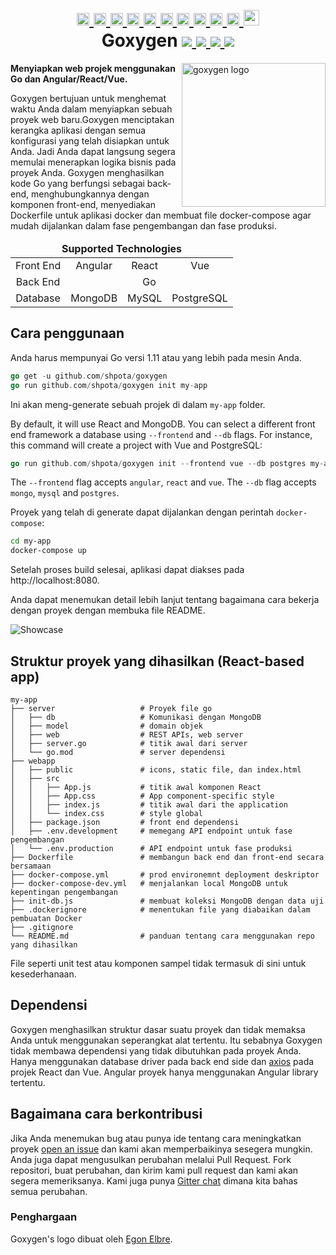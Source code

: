 <h1 align="center">
    <a href="https://github.com/Shpota/goxygen/tree/master/.github/README.md">
        <img height="20px" src="https://cdnjs.cloudflare.com/ajax/libs/flag-icon-css/3.4.6/flags/4x3/gb.svg">
    </a>
    <a href="https://github.com/Shpota/goxygen/tree/master/.github/README_zh.md">
        <img height="20px" src="https://cdnjs.cloudflare.com/ajax/libs/flag-icon-css/3.4.6/flags/4x3/cn.svg">
    </a>
    <a href="https://github.com/Shpota/goxygen/tree/master/.github/README_ua.md">
        <img height="20px" src="https://cdnjs.cloudflare.com/ajax/libs/flag-icon-css/3.4.6/flags/4x3/ua.svg">
    </a>
    <a href="https://github.com/Shpota/goxygen/tree/master/.github/README_ru.md">
        <img height="20px" src="https://cdnjs.cloudflare.com/ajax/libs/flag-icon-css/3.4.6/flags/4x3/ru.svg">
    </a>
    <a href="https://github.com/Shpota/goxygen/tree/master/.github/README_ko.md">
        <img height="20px" src="https://cdnjs.cloudflare.com/ajax/libs/flag-icon-css/3.4.6/flags/4x3/kr.svg">
    </a>
    <a href="https://github.com/Shpota/goxygen/tree/master/.github/README_pt-br.md">
        <img height="20px" src="https://cdnjs.cloudflare.com/ajax/libs/flag-icon-css/3.4.6/flags/4x3/br.svg">
    </a>
    <a href="https://github.com/Shpota/goxygen/tree/master/.github/README_by.md">
        <img height="20px" src="https://cdnjs.cloudflare.com/ajax/libs/flag-icon-css/3.4.6/flags/4x3/by.svg">
    </a>
    <a href="https://github.com/Shpota/goxygen/tree/master/.github/README_fr.md">
        <img height="20px" src="https://cdnjs.cloudflare.com/ajax/libs/flag-icon-css/3.4.6/flags/4x3/fr.svg">
    </a>
    <a href="https://github.com/Shpota/goxygen/tree/master/.github/README_es.md">
        <img height="20px" src="https://cdnjs.cloudflare.com/ajax/libs/flag-icon-css/3.4.6/flags/4x3/es.svg">
    </a>
    <a href="https://github.com/Shpota/goxygen/tree/master/.github/README_jp.md">
        <img height="20px" src="https://cdnjs.cloudflare.com/ajax/libs/flag-icon-css/3.4.6/flags/4x3/jp.svg">
    </a>
    <a href="https://github.com/Shpota/goxygen/tree/master/.github/README_id.md">
        <img height="25px" src="https://cdnjs.cloudflare.com/ajax/libs/flag-icon-css/3.4.6/flags/4x3/id.svg">
    </a>
    <br>
    Goxygen
    <a href="https://github.com/Shpota/goxygen/actions?query=workflow%3Abuild">
        <img src="https://github.com/Shpota/goxygen/workflows/build/badge.svg">
    </a>
    <a href="https://github.com/Shpota/goxygen/releases">
        <img src="https://img.shields.io/badge/version-v0.2.2-green">
    </a>
    <a href="https://gitter.im/goxygen/community">
        <img src="https://badges.gitter.im/goxygen/community.svg">
    </a>
    <a href="https://github.com/Shpota/goxygen/pulls">
        <img src="https://img.shields.io/badge/PRs-welcome-brightgreen.svg">
    </a>
</h1>

<img src="../templates/react.webapp/src/logo.svg" align="right" width="230px" alt="goxygen logo">

**Menyiapkan web projek menggunakan Go dan Angular/React/Vue.**

Goxygen bertujuan untuk menghemat waktu Anda dalam menyiapkan
sebuah proyek web baru.Goxygen menciptakan kerangka aplikasi
dengan semua konfigurasi yang telah disiapkan untuk Anda. Jadi
Anda dapat langsung segera memulai menerapkan logika bisnis
pada proyek Anda. Goxygen menghasilkan kode Go yang berfungsi
sebagai back-end, menghubungkannya dengan komponen front-end,
menyediakan Dockerfile untuk aplikasi docker dan membuat file
docker-compose agar mudah dijalankan dalam fase pengembangan
dan fase produksi.

<table>
    <thead>
    <tr align="center">
        <td colspan=4><b>Supported Technologies</b></td>
    </tr>
    </thead>
    <tbody>
    <tr align="center">
        <td align="center">Front End</td>
        <td>Angular</td>
        <td>React</td>
        <td>Vue</td>
    </tr>
    <tr align="center">
        <td>Back End</td>
        <td colspan=3>Go</td>
    </tr>
    <tr align="center">
        <td>Database</td>
        <td>MongoDB</td>
        <td>MySQL</td>
        <td>PostgreSQL</td>
    </tr>
    </tbody>
</table>

## Cara penggunaan
Anda harus mempunyai Go versi 1.11 atau yang lebih pada mesin Anda.

```go
go get -u github.com/shpota/goxygen
go run github.com/shpota/goxygen init my-app
```
Ini akan meng-generate sebuah projek di dalam `my-app` folder. 

By default, it will use React and MongoDB. You can select
a different front end framework a database using `--frontend`
and `--db` flags. For instance, this command will create a 
project with Vue and PostgreSQL:

```go
go run github.com/shpota/goxygen init --frontend vue --db postgres my-app
```

The `--frontend` flag accepts `angular`, `react` and `vue`.
The `--db` flag accepts `mongo`, `mysql` and `postgres`.

Proyek yang telah di generate dapat dijalankan dengan perintah `docker-compose`:
```sh
cd my-app
docker-compose up
```
Setelah proses build selesai, aplikasi dapat diakses
pada http://localhost:8080.

Anda dapat menemukan detail lebih lanjut tentang bagaimana cara bekerja
dengan proyek dengan membuka file README.

![Showcase](showcase.gif)

## Struktur proyek yang dihasilkan (React-based app)

    my-app
    ├── server                   # Proyek file go
    │   ├── db                   # Komunikasi dengan MongoDB
    │   ├── model                # domain objek
    │   ├── web                  # REST APIs, web server
    │   ├── server.go            # titik awal dari server
    │   └── go.mod               # server dependensi
    ├── webapp                    
    │   ├── public               # icons, static file, dan index.html
    │   ├── src                       
    │   │   ├── App.js           # titik awal komponen React
    │   │   ├── App.css          # App component-specific style
    │   │   ├── index.js         # titik awal dari the application          
    │   │   └── index.css        # style global
    │   ├── package.json         # front end dependensi
    │   ├── .env.development     # memegang API endpoint untuk fase pengembangan
    │   └── .env.production      # API endpoint untuk fase produksi
    ├── Dockerfile               # membangun back end dan front-end secara bersamaan
    ├── docker-compose.yml       # prod environemnt deployment deskriptor
    ├── docker-compose-dev.yml   # menjalankan local MongoDB untuk kepentingan pengembangan
    ├── init-db.js               # membuat koleksi MongoDB dengan data uji
    ├── .dockerignore            # menentukan file yang diabaikan dalam pembuatan Docker
    ├── .gitignore
    └── README.md                # panduan tentang cara menggunakan repo yang dihasilkan

File seperti unit test atau komponen sampel tidak termasuk di sini
untuk kesederhanaan.

## Dependensi

Goxygen menghasilkan struktur dasar suatu proyek dan tidak memaksa Anda
untuk menggunakan seperangkat alat tertentu. Itu sebabnya Goxygen tidak
membawa dependensi yang tidak dibutuhkan pada proyek Anda. Hanya menggunakan
database driver pada back end side dan [axios](https://github.com/axios/axios)
pada projek React dan Vue. Angular proyek hanya menggunakan Angular library
tertentu.

## Bagaimana cara berkontribusi

Jika Anda menemukan bug atau punya ide tentang cara meningkatkan proyek
[open an issue](https://github.com/Shpota/goxygen/issues)
dan kami akan memperbaikinya sesegera mungkin. Anda juga dapat mengusulkan
perubahan melalui Pull Request. Fork repositori, buat perubahan, dan kirim
kami pull request dan kami akan segera memeriksanya. Kami juga punya
[Gitter chat](https://gitter.im/goxygen/community) dimana kita bahas
semua perubahan.

### Penghargaan
Goxygen's logo dibuat oleh [Egon Elbre](https://twitter.com/egonelbre).
